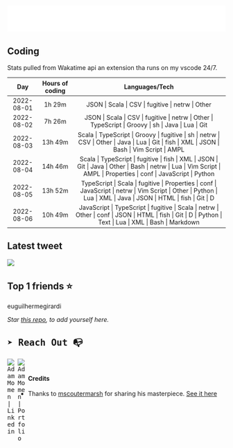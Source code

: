 
![test image size](/assets/welcome_message.gif)

## Coding
Stats pulled from Wakatime api an extension tha runs on my vscode 24/7.

|Day|Hours of coding|Languages/Tech|
|:-:|:-:|:-:|
|2022-08-01|1h 29m|JSON &#124; Scala &#124; CSV &#124; fugitive &#124; netrw &#124; Other|
|2022-08-02|7h 26m|JSON &#124; Scala &#124; CSV &#124; fugitive &#124; netrw &#124; Other &#124; TypeScript &#124; Groovy &#124; sh &#124; Java &#124; Lua &#124; Git|
|2022-08-03|13h 49m|Scala &#124; TypeScript &#124; Groovy &#124; fugitive &#124; sh &#124; netrw &#124; CSV &#124; Other &#124; Java &#124; Lua &#124; Git &#124; fish &#124; XML &#124; JSON &#124; Bash &#124; Vim Script &#124; AMPL|
|2022-08-04|14h 46m|Scala &#124; TypeScript &#124; fugitive &#124; fish &#124; XML &#124; JSON &#124; Git &#124; Java &#124; Other &#124; Bash &#124; netrw &#124; Lua &#124; Vim Script &#124; AMPL &#124; Properties &#124; conf &#124; JavaScript &#124; Python|
|2022-08-05|13h 52m|TypeScript &#124; Scala &#124; fugitive &#124; Properties &#124; conf &#124; JavaScript &#124; netrw &#124; Vim Script &#124; Other &#124; Python &#124; Lua &#124; XML &#124; Java &#124; JSON &#124; HTML &#124; fish &#124; Git &#124; D|
|2022-08-06|10h 49m|JavaScript &#124; TypeScript &#124; fugitive &#124; Scala &#124; netrw &#124; Other &#124; conf &#124; JSON &#124; HTML &#124; fish &#124; Git &#124; D &#124; Python &#124; Text &#124; Lua &#124; XML &#124; Bash &#124; Markdown|

## Latest tweet
[<img src="<tweet-image-url>" width="400">](<tweet-url>)

## Top 1 friends ⭐️
euguilhermegirardi

*Star [this repo](https://github.com/AdamMomen/AdamMomen), to add yourself here.*


<samp>

## ➤ Reach Out :mailbox_with_no_mail:

>
  <a href="https://www.linkedin.com/in/adam-momen-99596275/">
     <img align="left" alt="Adam Momen | Linkedin" width="24px" src="./assets/Linkedin.svg" />
   </a>

   <a href="https://adammomen.com/">
     <img align="left" alt="Adam Momen | Portfolio" width="24px" src="./assets/web.svg" />
   </a>

</samp>

<br>

#### Credits
* Thanks to [mscoutermarsh](https://github.com/mscoutermarsh) for sharing his masterpiece. [See it here](https://github.com/mscoutermarsh/mscoutermarsh)